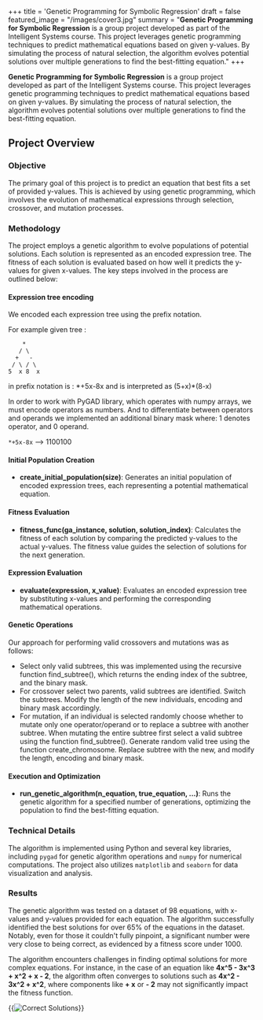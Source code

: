 +++
title = 'Genetic Programming for Symbolic Regression'
draft = false
featured_image = "/images/cover3.jpg"
summary = "**Genetic Programming for Symbolic Regression** is a group project developed as part of the Intelligent Systems course. This project leverages genetic programming techniques to predict mathematical equations based on given y-values. By simulating the process of natural selection, the algorithm evolves potential solutions over multiple generations to find the best-fitting equation."
+++

**Genetic Programming for Symbolic Regression** is a group project developed as part of the Intelligent Systems course. This project leverages genetic programming techniques to predict mathematical equations based on given y-values. By simulating the process of natural selection, the algorithm evolves potential solutions over multiple generations to find the best-fitting equation.

## Project Overview

### Objective

The primary goal of this project is to predict an equation that best fits a set of provided y-values. This is achieved by using genetic programming, which involves the evolution of mathematical expressions through selection, crossover, and mutation processes.

### Methodology

The project employs a genetic algorithm to evolve populations of potential solutions. Each solution is represented as an encoded expression tree. The fitness of each solution is evaluated based on how well it predicts the y-values for given x-values. The key steps involved in the process are outlined below:

#### Expression tree encoding

We encoded each expression tree using the prefix notation.

For example given tree :

```plaintext
    *
   / \
  +   -
 / \ / \
5  x 8  x

```

in prefix notation is : \*+5x-8x and is interpreted as (5+x)\*(8-x)

In order to work with PyGAD library, which operates with numpy arrays, we must encode operators as numbers. And to differentiate between operators and operands we implemented an additional binary mask where: 1 denotes operator, and 0 operand.

`*+5x-8x` --> 1100100

#### Initial Population Creation

- **create_initial_population(size)**: Generates an initial population of encoded expression trees, each representing a potential mathematical equation.

#### Fitness Evaluation

- **fitness_func(ga_instance, solution, solution_index)**: Calculates the fitness of each solution by comparing the predicted y-values to the actual y-values. The fitness value guides the selection of solutions for the next generation.

#### Expression Evaluation

- **evaluate(expression, x_value)**: Evaluates an encoded expression tree by substituting x-values and performing the corresponding mathematical operations.

#### Genetic Operations

Our approach for performing valid crossovers and mutations was as follows:

- Select only valid subtrees, this was implemented using the recursive function find_subtree(), which returns the ending index of the subtree, and the binary mask.
- For crossover select two parents, valid subtrees are identified. Switch the subtrees. Modify the length of the new individuals, encoding and binary mask accordingly.
- For mutation, if an individual is selected randomly choose whether to mutate only one operator/operand or to replace a subtree with another subtree. When mutating the entire subtree first select a valid subtree using the function find_subtree(). Generate random valid tree using the function create_chromosome. Replace subtree with the new, and modify the length, encoding and binary mask.

#### Execution and Optimization

- **run_genetic_algorithm(n_equation, true_equation, ...)**: Runs the genetic algorithm for a specified number of generations, optimizing the population to find the best-fitting equation.

### Technical Details

The algorithm is implemented using Python and several key libraries, including `pygad` for genetic algorithm operations and `numpy` for numerical computations. The project also utilizes `matplotlib` and `seaborn` for data visualization and analysis.

### Results

The genetic algorithm was tested on a dataset of 98 equations, with x-values and y-values provided for each equation. The algorithm successfully identified the best solutions for over 65% of the equations in the dataset. Notably, even for those it couldn't fully pinpoint, a significant number were very close to being correct, as evidenced by a fitness score under 1000.

The algorithm encounters challenges in finding optimal solutions for more complex equations. For instance, in the case of an equation like **4x^5 - 3x^3 + x^2 + x - 2**, the algorithm often converges to solutions such as **4x^2 - 3x^2 + x^2**, where components like **+ x** or **- 2** may not significantly impact the fitness function.

{{<image src="/images/acc.jpg" alt="Correct Solutions">}}
